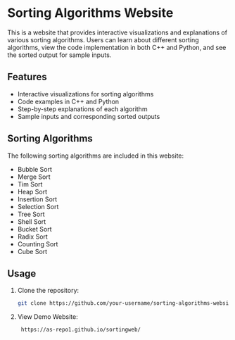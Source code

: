 # Sorting Algorithms Website

This is a website that provides interactive visualizations and explanations of various sorting algorithms. Users can learn about different sorting algorithms, view the code implementation in both C++ and Python, and see the sorted output for sample inputs.

## Features

- Interactive visualizations for sorting algorithms
- Code examples in C++ and Python
- Step-by-step explanations of each algorithm
- Sample inputs and corresponding sorted outputs

## Sorting Algorithms

The following sorting algorithms are included in this website:

- Bubble Sort
- Merge Sort
- Tim Sort
- Heap Sort
- Insertion Sort
- Selection Sort
- Tree Sort
- Shell Sort
- Bucket Sort
- Radix Sort
- Counting Sort
- Cube Sort

## Usage

1. Clone the repository:

   ```bash
   git clone https://github.com/your-username/sorting-algorithms-website.git

2. View Demo Website:

   ```bash
    https://as-repo1.github.io/sortingweb/
